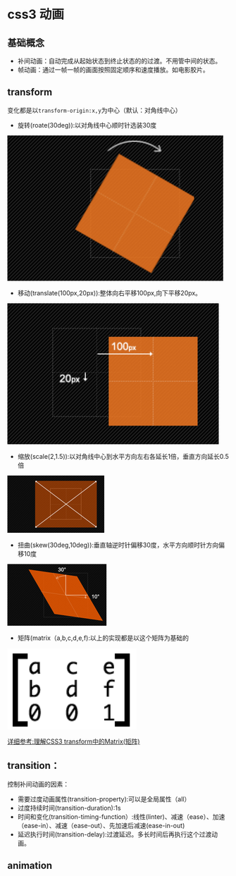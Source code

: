 # css3 动画
## 基础概念
- 补间动画：自动完成从起始状态到终止状态的的过渡。不用管中间的状态。
- 帧动画：通过一帧一帧的画面按照固定顺序和速度播放。如电影胶片。

## transform
变化都是以`transform-origin:x,y`为中心（默认：对角线中心）

- 旋转(roate(30deg)):以对角线中心顺时针选装30度

![旋转](/static/css3%E5%8A%A8%E7%94%BB-1.png)
- 移动(translate(100px,20px)):整体向右平移100px,向下平移20px。

![移动](/static/css3%E5%8A%A8%E7%94%BB-2.png)
- 缩放(scale(2,1.5)):以对角线中心到水平方向左右各延长1倍，垂直方向延长0.5倍

![缩放](/static/css3%E5%8A%A8%E7%94%BB-3.png)
- 扭曲(skew(30deg,10deg)):垂直轴逆时针偏移30度，水平方向顺时针方向偏移10度

![扭曲](/static/css3%E5%8A%A8%E7%94%BB-4.png)
- 矩阵(matrix（a,b,c,d,e,f):以上的实现都是以这个矩阵为基础的

![矩阵](/static/css3%E5%8A%A8%E7%94%BB-5.png)

[详细参考:理解CSS3 transform中的Matrix(矩阵)](https://www.zhangxinxu.com/wordpress/2012/06/css3-transform-matrix-%E7%9F%A9%E9%98%B5/)


## transition：

控制补间动画的因素：

- 需要过度动画属性(transition-property):可以是全局属性（all）
- 过度持续时间(transition-duration):1s
- 时间和变化(transition-timing-function）:线性(linter)、减速（ease）、加速（ease-in）、减速（ease-out）、先加速后减速(ease-in-out)
- 延迟执行时间(transition-delay):过渡延迟。多长时间后再执行这个过渡动画。

## animation